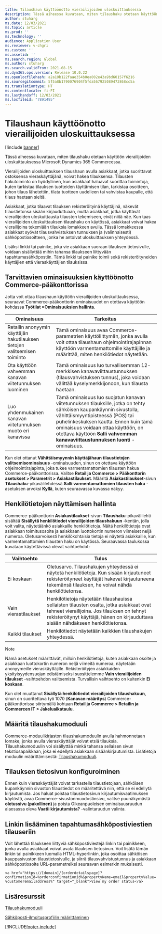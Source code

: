 ```yaml
---
title: Tilaushaun käyttöönotto vierailijoiden uloskuittauksessa
description: Tässä aiheessa kuvataan, miten tilaushaku otetaan käyttöön vierailijoiden uloskuittauksessa Microsoft Dynamics 365 Commercessa.
author: stuharg
ms.date: 12/03/2021
ms.topic: article
ms.prod: ''
ms.technology: ''
audience: Application User
ms.reviewer: v-chgri
ms.custom: ''
ms.assetid: ''
ms.search.region: Global
ms.author: stuharg
ms.search.validFrom: 2021-08-15
ms.dyn365.ops.version: Release 10.0.22
ms.openlocfilehash: a2a10b122faae354b0ea002e43a9bd60157f6216
ms.sourcegitcommit: 5f5a8b1790076904f5fda567925089472868cc5a
ms.translationtype: HT
ms.contentlocale: fi-FI
ms.lasthandoff: 12/03/2021
ms.locfileid: "7891495"
---
```

# <a name="enable-order-lookup-for-guest-checkouts"></a>Tilaushaun käyttöönotto vierailijoiden uloskuittauksessa

[!include [banner](includes/banner.md)]

Tässä aiheessa kuvataan, miten tilaushaku otetaan käyttöön vierailijoiden uloskuittauksessa Microsoft Dynamics 365 Commercessa.

Vierailijoiden uloskuittauksen tilaushaun avulla asiakkaat, jotka suorittavat ostoksensa vieraskäyttäjänä, voivat hakea tilauksensa. Tilausten hakutoiminto on hyödyllinen, kun asiakkaat haluavat suorittaa toimintoja, kuten tarkistaa tilauksen tuotteiden täyttämisen tilan, tarkistaa osoitteen, johon tilaus lähetettiin, tilata tuotteen uudelleen tai vahvistaa kaupalle, että tilaus haetaan sieltä.

Asiakkaat, jotka tilaavat tilauksen rekisteröityinä käyttäjinä, näkevät tilaustietonsa sisään kirjauduttuaan, mutta asiakkaat, jotka käyttävät vierailijoiden uloskuittausta tilausten tekemiseen, eivät niitä näe. Kun taas vierailijoiden uloskuittauksen tilaushaku on käytössä, asiakkaat voivat hakea vierailijoina tekemiään tilauksia lomakkeen avulla. Tässä lomakkeessa asiakkaat syövät tilausvahvistuksen tunnuksen ja (valinnaisesti) sähköpostiosoitteen, jonka he antoivat uloskuittauksen yhteydessä.

Lisäksi linkki tai painike, joka vie asiakkaan suoraan tilauksen tietosivulle, voidaan sisällyttää mihin tahansa tilaukseen liittyvään tapahtumasähköpostiin. Tämä linkki tai painike toimii sekä rekisteröityneiden käyttäjien että vieraskäyttäjien tilauksissa.

## <a name="turn-on-necessary-features-in-commerce-headquarters"></a>Tarvittavien ominaisuuksien käyttöönotto Commerce-pääkonttorissa

Jotta voit ottaa tilaushaun käyttöön vierailijoiden uloskuittauksessa, seuraavat Commerce-pääkonttorin ominaisuudet on otettava käyttöön kohdassa **Työtilat \>Ominaisuuksien hallinta**.

| Ominaisuus | Tarkoitus |
|---------|---------|
| Retailin anonyymin käyttäjän hakutilauksen tietojen valitsemisen toiminto | Tämä ominaisuus avaa Commerce-parametrien käyttöliittymän, jonka avulla voit ottaa tilaushaun ohjelmointirajapinnan käyttöön varmentamattomille käyttäjille ja määrittää, miten henkilötiedot näytetään. |
| Ota käyttöön vahvemman kanavan viitetunnuksen luominen | Tämä ominaisuus luo turvallisemman 12-merkkisen kanavaviittaustunnuksen (tilausvahvistuksen tunnus), joka voidaan välittää kyselymerkkijonoon, kun tilausta haetaan. |
| Luo yhdenmukainen kanavan viitetunnuksen muoto eri kanavissa | Tämä ominaisuus luo suojatun kanavan viitetunnuksen tilauksille, jotka on tehty sähköisen kaupankäynnin sivustolla, vähittäismyyntipisteessä (POS) tai puhelinkeskuksen kautta. Ennen kuin tämä ominaisuus voidaan ottaa käyttöön, on otettava käyttöön **Salli vahvemman kanavaviittaustunnuksen luonti** -ominaisuus. |

Kun olet ottanut **Vähittäismyynnin käyttäjähaun tilaustietojen valitsemisominaisuus** -ominaisuuden, sinun on otettava käyttöön ohjelmointirajapinta, joka tukee varmentamattomien tilausten hakua Commerce-pääkonttorissa. Valitse **Retail ja Commerce \> Pääkonttorin asetukset \> Parametrit \> Asiakastilaukset**. Määritä **Asiakastilaukset**-sivun **Tilaushaku**-pikavälilehdessä **Salli varmentamattomien tilausten haku** -asetuksen arvoksi **Kyllä**, kuten seuraavassa kuvassa näkyy.

## <a name="manage-the-display-of-personal-data"></a>Henkilötietojen näyttämisen hallinta

Commerce-pääkonttorin **Asiakastilaukset**-sivun **Tilaushaku**-pikavälilehti sisältää **Sisällytä henkilötiedot vierailijoiden tilaushakuun** -kentän, jolla voit valita, näytetäänkö asiakkaille henkilötietoja. Näitä henkilötietoja ovat asiakkaan toimitusosoite ja asiakkaan luottokortin numeron viimeiset neljä numeroa. Oletusarvoisesti henkilökohtaisia tietoja ei näytetä asiakkaille, kun varmentamattomien tilausten haku on käytössä. Seuraavassa taulukossa kuvataan käytettävissä olevat vaihtoehdot:

| Vaihtoehto | Tulos |
|--------|--------|
| Ei koskaan | Oletusarvo. Tilaushakujen yhteydessä ei näytetä henkilötietoja. Kun sisään kirjautuneet rekisteröityneet käyttäjät hakevat kirjautuneena tekemänsä tilauksen, he voivat nähdä henkilötietonsa. |
| Vain vierastilaukset | Henkilötietoja näytetään tilaushauissa sellaisten tilausten osalta, jotka asiakkaat ovat tehneet vierailijoina. Jos tilauksen on tehnyt rekisteröitynyt käyttäjä, hänen on kirjauduttava sisään nähdäkseen henkilötietonsa. |
| Kaikki tilaukset | Henkilötiedot näytetään kaikkien tilaushakujen yhteydessä. |

> [!NOTE]
> Nämä asetukset määrittävät, milloin henkilötietoja, kuten asiakkaan osoite ja asiakkaan luottokortin numeron neljä viimeitä numeroa, näytetään anonyymeille vieraskäyttäjille. Rekisteröityjen asiakkaiden yksityisyydensuojan edistämiseksi suosittelemme **Vain vierailijoiden tilaukset** -vaihtoehdon valitsemista. Turvallisin vaihtoehto on kuitenkin **Ei koskaan**.

Kun olet muuttanut **Sisällytä henkilötiedot vierailijoiden tilaushakuun**, sinun on suoritettava työ 1070 (**Kanavan määritys**) Commerce-pääkonttorissa siirtymällä kohtaan **Retail ja Commerce \> Retailin ja Commercen IT \> Jakeluaikataulu**.

## <a name="configure-the-order-lookup-module"></a>Määritä tilaushakumoduuli

Commerce-moduulikirjaston tilaushakumoduulin avulla hahmonnetaan lomake, jonka avulla vieraskäyttäjät voivat etsiä tilauksia. Tilaushakumoduulin voi sisällyttää minkä tahansa sellaisen sivun tekstiosapaikkaan, joka ei edellytä asiakkaan sisäänkirjautumista. Lisätietoja moduulin määrittämisestä: [Tilaushakumoduuli](order-lookup-module.md).

## <a name="configure-the-order-details-page"></a>Tilauksen tietosivun konfiguroiminen

Ennen kuin vieraskäyttäjät voivat tarkastella tilaustietojaan, sähköisen kupankäynnin sivuston tilaustiedot on määritettävä niin, että se ei edellytä kirjautumista. Jos haluat poistaa tilaustietosivun kirjautumisvaatimuksen käytöstä, avaa Commerce-sivustonmuodostinsivu, valitse puunäkymästä **oletussivu (pakollinen)** ja poista Oikeanpuoleisen ominaisuusruudun alaosassa oleva **Vaatii kirjautumista?** -valintaruudun valinta.

## <a name="add-a-link-to-order-details-in-transactional-emails"></a>Linkin lisääminen tapahtumasähköpostiviestien tilauseriin

Voit lähettää tilaukseen liittyviä sähköpostiviestejä linkin tai painikkeen, jonka avulla asiakkaat voivat avata tilauksen tietosivun. Voit lisätä tämän linkin tai painikkeen luomalla HTML-hyperlinkin, joka osoittaa sähköisen kauppasivuston tilaustietosivulle, ja siirrä tilausvahvistustunnus ja asiakkaan sähköpostiosoite URL-parametreiksi seuraavan esimerkin mukaisesti.

`<a href="https://[domain]/[orderdetailspage]?confirmationId=%orderconfirmationid%&propertyName=email&propertyValue=%customeremailaddress%" target="_blank">View my order status</a>`

## <a name="additional-resources"></a>Lisäresurssit

[Tilaushakumoduuli](order-lookup-module.md)

[Sähköposti-ilmoitusprofiilin määrittäminen](email-notification-profiles.md)

[!INCLUDE[footer-include](../includes/footer-banner.md)]
